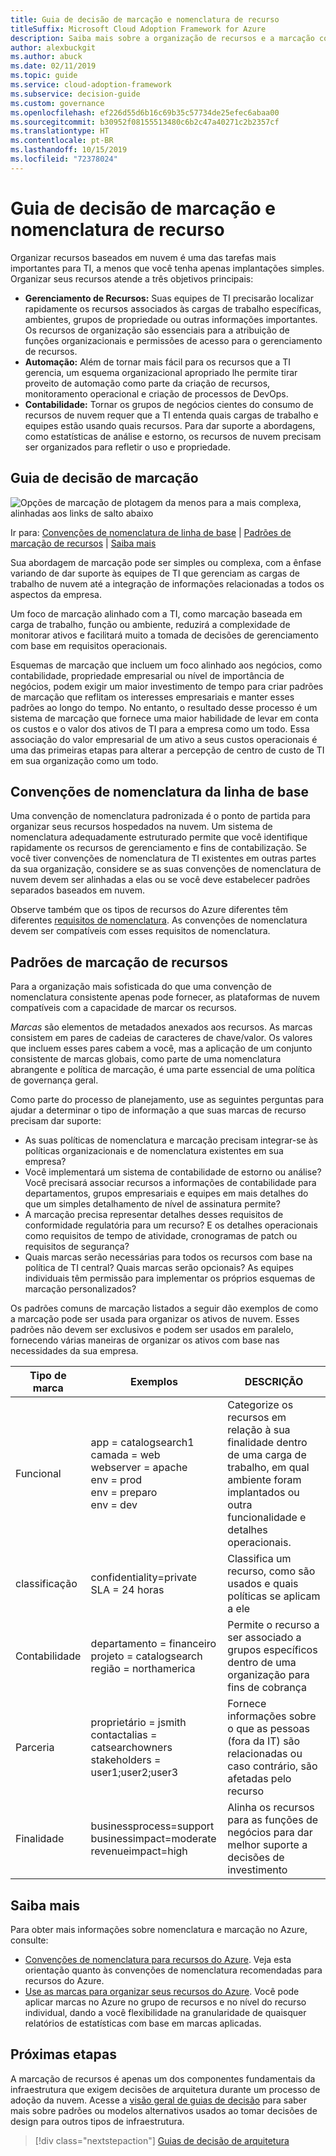 ```yaml
---
title: Guia de decisão de marcação e nomenclatura de recurso
titleSuffix: Microsoft Cloud Adoption Framework for Azure
description: Saiba mais sobre a organização de recursos e a marcação como um serviço principal em migrações do Azure.
author: alexbuckgit
ms.author: abuck
ms.date: 02/11/2019
ms.topic: guide
ms.service: cloud-adoption-framework
ms.subservice: decision-guide
ms.custom: governance
ms.openlocfilehash: ef226d55d6b16c69b35c57734de25efec6abaa00
ms.sourcegitcommit: b30952f08155513480c6b2c47a40271c2b2357cf
ms.translationtype: HT
ms.contentlocale: pt-BR
ms.lasthandoff: 10/15/2019
ms.locfileid: "72378024"
---
```

# <a name="resource-naming-and-tagging-decision-guide"></a>Guia de decisão de marcação e nomenclatura de recurso

Organizar recursos baseados em nuvem é uma das tarefas mais importantes para TI, a menos que você tenha apenas implantações simples. Organizar seus recursos atende a três objetivos principais:

- **Gerenciamento de Recursos:** Suas equipes de TI precisarão localizar rapidamente os recursos associados às cargas de trabalho específicas, ambientes, grupos de propriedade ou outras informações importantes. Os recursos de organização são essenciais para a atribuição de funções organizacionais e permissões de acesso para o gerenciamento de recursos.
- **Automação:** Além de tornar mais fácil para os recursos que a TI gerencia, um esquema organizacional apropriado lhe permite tirar proveito de automação como parte da criação de recursos, monitoramento operacional e criação de processos de DevOps.
- **Contabilidade:** Tornar os grupos de negócios cientes do consumo de recursos de nuvem requer que a TI entenda quais cargas de trabalho e equipes estão usando quais recursos. Para dar suporte a abordagens, como estatísticas de análise e estorno, os recursos de nuvem precisam ser organizados para refletir o uso e propriedade.

## <a name="tagging-decision-guide"></a>Guia de decisão de marcação

![Opções de marcação de plotagem da menos para a mais complexa, alinhadas aos links de salto abaixo](../../_images/decision-guides/decision-guide-resource-tagging.png)

Ir para: [Convenções de nomenclatura de linha de base](#baseline-naming-conventions) | [Padrões de marcação de recursos](#resource-tagging-patterns) | [Saiba mais](#learn-more)

Sua abordagem de marcação pode ser simples ou complexa, com a ênfase variando de dar suporte às equipes de TI que gerenciam as cargas de trabalho de nuvem até a integração de informações relacionadas a todos os aspectos da empresa.

Um foco de marcação alinhado com a TI, como marcação baseada em carga de trabalho, função ou ambiente, reduzirá a complexidade de monitorar ativos e facilitará muito a tomada de decisões de gerenciamento com base em requisitos operacionais.

Esquemas de marcação que incluem um foco alinhado aos negócios, como contabilidade, propriedade empresarial ou nível de importância de negócios, podem exigir um maior investimento de tempo para criar padrões de marcação que reflitam os interesses empresariais e manter esses padrões ao longo do tempo. No entanto, o resultado desse processo é um sistema de marcação que fornece uma maior habilidade de levar em conta os custos e o valor dos ativos de TI para a empresa como um todo. Essa associação do valor empresarial de um ativo a seus custos operacionais é uma das primeiras etapas para alterar a percepção de centro de custo de TI em sua organização como um todo.

## <a name="baseline-naming-conventions"></a>Convenções de nomenclatura da linha de base

Uma convenção de nomenclatura padronizada é o ponto de partida para organizar seus recursos hospedados na nuvem. Um sistema de nomenclatura adequadamente estruturado permite que você identifique rapidamente os recursos de gerenciamento e fins de contabilização. Se você tiver convenções de nomenclatura de TI existentes em outras partes da sua organização, considere se as suas convenções de nomenclatura de nuvem devem ser alinhadas a elas ou se você deve estabelecer padrões separados baseados em nuvem.

Observe também que os tipos de recursos do Azure diferentes têm diferentes [requisitos de nomenclatura](../../ready/considerations/naming-and-tagging.md). As convenções de nomenclatura devem ser compatíveis com esses requisitos de nomenclatura.

## <a name="resource-tagging-patterns"></a>Padrões de marcação de recursos

Para a organização mais sofisticada do que uma convenção de nomenclatura consistente apenas pode fornecer, as plataformas de nuvem compatíveis com a capacidade de marcar os recursos.

*Marcas* são elementos de metadados anexados aos recursos. As marcas consistem em pares de cadeias de caracteres de chave/valor. Os valores que incluem esses pares cabem a você, mas a aplicação de um conjunto consistente de marcas globais, como parte de uma nomenclatura abrangente e política de marcação, é uma parte essencial de uma política de governança geral.

Como parte do processo de planejamento, use as seguintes perguntas para ajudar a determinar o tipo de informação a que suas marcas de recurso precisam dar suporte:

- As suas políticas de nomenclatura e marcação precisam integrar-se às políticas organizacionais e de nomenclatura existentes em sua empresa?
- Você implementará um sistema de contabilidade de estorno ou análise? Você precisará associar recursos a informações de contabilidade para departamentos, grupos empresariais e equipes em mais detalhes do que um simples detalhamento de nível de assinatura permite?
- A marcação precisa representar detalhes desses requisitos de conformidade regulatória para um recurso? E os detalhes operacionais como requisitos de tempo de atividade, cronogramas de patch ou requisitos de segurança?
- Quais marcas serão necessárias para todos os recursos com base na política de TI central? Quais marcas serão opcionais? As equipes individuais têm permissão para implementar os próprios esquemas de marcação personalizados?

Os padrões comuns de marcação listados a seguir dão exemplos de como a marcação pode ser usada para organizar os ativos de nuvem. Esses padrões não devem ser exclusivos e podem ser usados em paralelo, fornecendo várias maneiras de organizar os ativos com base nas necessidades da sua empresa.

<!-- markdownlint-disable MD033 -->

| Tipo de marca | Exemplos | DESCRIÇÃO |
|-----|-----|-----|
| Funcional            | app = catalogsearch1 <br/>camada = web <br/>webserver = apache<br/>env = prod <br/>env = preparo <br/>env = dev                 | Categorize os recursos em relação à sua finalidade dentro de uma carga de trabalho, em qual ambiente foram implantados ou outra funcionalidade e detalhes operacionais.                                 |
| classificação        | confidentiality=private<br/>SLA = 24 horas                                 | Classifica um recurso, como são usados e quais políticas se aplicam a ele                               |
| Contabilidade            | departamento = financeiro <br/>projeto = catalogsearch <br/>região = northamerica | Permite o recurso a ser associado a grupos específicos dentro de uma organização para fins de cobrança |
| Parceria           | proprietário = jsmith <br/>contactalias = catsearchowners<br/>stakeholders = user1;user2;user3<br/>                       | Fornece informações sobre o que as pessoas (fora da IT) são relacionadas ou caso contrário, são afetadas pelo recurso                      |
| Finalidade               | businessprocess=support<br/>businessimpact=moderate<br/>revenueimpact=high   | Alinha os recursos para as funções de negócios para dar melhor suporte a decisões de investimento  |

<!-- markdownlint-enable MD033 -->

## <a name="learn-more"></a>Saiba mais

Para obter mais informações sobre nomenclatura e marcação no Azure, consulte:

- [Convenções de nomenclatura para recursos do Azure](https://docs.microsoft.com/azure/architecture/best-practices/naming-conventions). Veja esta orientação quanto às convenções de nomenclatura recomendadas para recursos do Azure.
- [Use as marcas para organizar seus recursos do Azure](https://docs.microsoft.com/azure/azure-resource-manager/resource-group-using-tags?toc=/azure/billing/TOC.json). Você pode aplicar marcas no Azure no grupo de recursos e no nível do recurso individual, dando a você flexibilidade na granularidade de quaisquer relatórios de estatísticas com base em marcas aplicadas.

## <a name="next-steps"></a>Próximas etapas

A marcação de recursos é apenas um dos componentes fundamentais da infraestrutura que exigem decisões de arquitetura durante um processo de adoção da nuvem. Acesse a [visão geral de guias de decisão](../index.md) para saber mais sobre padrões ou modelos alternativos usados ao tomar decisões de design para outros tipos de infraestrutura.

> [!div class="nextstepaction"]
> [Guias de decisão de arquitetura](../index.md)
